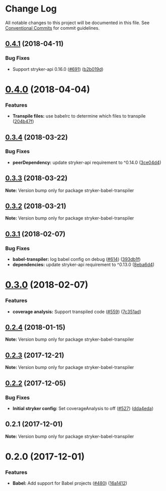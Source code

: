 # Change Log

All notable changes to this project will be documented in this file.
See [Conventional Commits](https://conventionalcommits.org) for commit guidelines.

<a name="0.4.1"></a>
## [0.4.1](https://github.com/stryker-mutator/stryker/compare/stryker-babel-transpiler@0.4.0...stryker-babel-transpiler@0.4.1) (2018-04-11)


### Bug Fixes

* Support stryker-api 0.16.0 ([#691](https://github.com/stryker-mutator/stryker/issues/691)) ([b2b019d](https://github.com/stryker-mutator/stryker/commit/b2b019d))




<a name="0.4.0"></a>
# [0.4.0](https://github.com/stryker-mutator/stryker/compare/stryker-babel-transpiler@0.3.4...stryker-babel-transpiler@0.4.0) (2018-04-04)


### Features

* **Transpile files:** use babelrc to determine which files to transpile ([204b47f](https://github.com/stryker-mutator/stryker/commit/204b47f))




<a name="0.3.4"></a>
## [0.3.4](https://github.com/stryker-mutator/stryker/compare/stryker-babel-transpiler@0.3.3...stryker-babel-transpiler@0.3.4) (2018-03-22)


### Bug Fixes

* **peerDependency:** update stryker-api requirement to ^0.14.0 ([3ce04d4](https://github.com/stryker-mutator/stryker/commit/3ce04d4))




<a name="0.3.3"></a>
## [0.3.3](https://github.com/stryker-mutator/stryker/compare/stryker-babel-transpiler@0.3.2...stryker-babel-transpiler@0.3.3) (2018-03-22)




**Note:** Version bump only for package stryker-babel-transpiler

<a name="0.3.2"></a>
## [0.3.2](https://github.com/stryker-mutator/stryker/compare/stryker-babel-transpiler@0.3.1...stryker-babel-transpiler@0.3.2) (2018-03-21)




**Note:** Version bump only for package stryker-babel-transpiler

<a name="0.3.1"></a>
## [0.3.1](https://github.com/stryker-mutator/stryker/compare/stryker-babel-transpiler@0.3.0...stryker-babel-transpiler@0.3.1) (2018-02-07)


### Bug Fixes

* **babel-transpiler:** log babel config on debug ([#614](https://github.com/stryker-mutator/stryker/issues/614)) ([393db1f](https://github.com/stryker-mutator/stryker/commit/393db1f))
* **dependencies:** update stryker-api requirement to ^0.13.0 ([8eba6d4](https://github.com/stryker-mutator/stryker/commit/8eba6d4))




<a name="0.3.0"></a>
# [0.3.0](https://github.com/stryker-mutator/stryker/compare/stryker-babel-transpiler@0.2.4...stryker-babel-transpiler@0.3.0) (2018-02-07)


### Features

* **coverage analysis:** Support transpiled code ([#559](https://github.com/stryker-mutator/stryker/issues/559)) ([7c351ad](https://github.com/stryker-mutator/stryker/commit/7c351ad))




<a name="0.2.4"></a>
## [0.2.4](https://github.com/stryker-mutator/stryker/compare/stryker-babel-transpiler@0.2.3...stryker-babel-transpiler@0.2.4) (2018-01-15)




**Note:** Version bump only for package stryker-babel-transpiler

<a name="0.2.3"></a>
## [0.2.3](https://github.com/stryker-mutator/stryker/compare/stryker-babel-transpiler@0.2.2...stryker-babel-transpiler@0.2.3) (2017-12-21)




**Note:** Version bump only for package stryker-babel-transpiler

<a name="0.2.2"></a>
## [0.2.2](https://github.com/stryker-mutator/stryker/compare/stryker-babel-transpiler@0.2.1...stryker-babel-transpiler@0.2.2) (2017-12-05)


### Bug Fixes

* **Initial stryker config:** Set coverageAnalysis to off ([#527](https://github.com/stryker-mutator/stryker/issues/527)) ([dda4eda](https://github.com/stryker-mutator/stryker/commit/dda4eda))




<a name="0.2.1"></a>
## 0.2.1 (2017-12-01)




**Note:** Version bump only for package stryker-babel-transpiler

<a name="0.2.0"></a>
# 0.2.0 (2017-12-01)


### Features

* **Babel:** Add support for Babel projects ([#480](https://github.com/stryker-mutator/stryker/issues/480)) ([16a1412](https://github.com/stryker-mutator/stryker/commit/16a1412))
